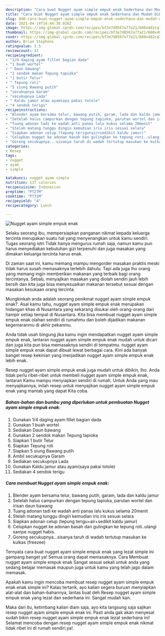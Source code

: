 ```yaml
---
description: "Cara buat Nugget ayam simple empuk enak Sederhana dan Mudah Dibuat"
title: "Cara buat Nugget ayam simple empuk enak Sederhana dan Mudah Dibuat"
slug: 840-cara-buat-nugget-ayam-simple-empuk-enak-sederhana-dan-mudah-dibuat
date: 2021-04-14T14:44:30.026Z
image: https://img-global.cpcdn.com/recipes/bf3e7d8567a77a21/680x482cq70/nugget-ayam-simple-empuk-enak-foto-resep-utama.jpg
thumbnail: https://img-global.cpcdn.com/recipes/bf3e7d8567a77a21/680x482cq70/nugget-ayam-simple-empuk-enak-foto-resep-utama.jpg
cover: https://img-global.cpcdn.com/recipes/bf3e7d8567a77a21/680x482cq70/nugget-ayam-simple-empuk-enak-foto-resep-utama.jpg
author: Brian Stephens
ratingvalue: 3.5
reviewcount: 12
recipeingredient:
- "1/4 daging ayam fillet bagian dada"
- "1 buah wortel"
- " Daun bawang"
- "2 sendok makan Tepung tapioka"
- "1 butir Telur"
- " Tepung roti"
- "5 siung Bawang putih"
- "secukupnya Garam"
- "secukupnya Lada"
- " Kaldu jamur atau ayamsaya pakai totole"
- "4 sendok terigu"
recipeinstructions:
- "Blender ayam bersama telur, bawang putih, garam, lada dan kaldu jamur"
- "Setelah halus campurkan dengan tepung tapioka, parutan wortel dan irisan daun bawang"
- "Tuang adonan tadi ke wadah anti panas lalu kukus selama 20menit"
- "Stelah matang tunggu dingin kemudian iris iris sesuai selara"
- "Siapkan adonan celup (tepung terigu+air+sedikit kaldu jamur)"
- "Celupkan nugget ke adonan basah dan gulingkan ke tepung roti..ulangi sampe nugget habis."
- "Goreng secukupnya...sisanya taruh di wadah tertutup masukan ke kulkas (freezee)"
categories:
- Resep
tags:
- nugget
- ayam
- simple

katakunci: nugget ayam simple 
nutrition: 137 calories
recipecuisine: Indonesian
preptime: "PT27M"
cooktime: "PT31M"
recipeyield: "4"
recipecategory: Lunch

---
```



![Nugget ayam simple empuk enak](https://img-global.cpcdn.com/recipes/bf3e7d8567a77a21/680x482cq70/nugget-ayam-simple-empuk-enak-foto-resep-utama.jpg)

Selaku seorang ibu, mempersiapkan panganan nikmat kepada keluarga tercinta merupakan suatu hal yang menyenangkan untuk kamu sendiri. Tugas seorang istri Tidak hanya mengurus rumah saja, namun kamu pun harus menyediakan kebutuhan gizi terpenuhi dan juga masakan yang dimakan keluarga tercinta harus enak.

Di zaman  saat ini, kamu memang mampu mengorder masakan praktis meski tidak harus susah memasaknya terlebih dahulu. Tapi ada juga lho orang yang memang ingin memberikan makanan yang terbaik bagi orang tercintanya. Sebab, menyajikan masakan yang diolah sendiri jauh lebih bersih dan kita juga bisa menyesuaikan makanan tersebut sesuai dengan masakan kesukaan orang tercinta. 



Mungkinkah anda adalah seorang penikmat nugget ayam simple empuk enak?. Asal kamu tahu, nugget ayam simple empuk enak merupakan hidangan khas di Nusantara yang sekarang disukai oleh orang-orang dari hampir setiap tempat di Nusantara. Kita bisa membuat nugget ayam simple empuk enak olahan sendiri di rumahmu dan boleh dijadikan makanan kegemaranmu di akhir pekanmu.

Anda tidak usah bingung jika kamu ingin mendapatkan nugget ayam simple empuk enak, lantaran nugget ayam simple empuk enak mudah untuk dicari dan juga kita pun bisa memasaknya sendiri di tempatmu. nugget ayam simple empuk enak dapat dibuat lewat berbagai cara. Kini ada banyak banget resep kekinian yang menjadikan nugget ayam simple empuk enak lebih enak.

Resep nugget ayam simple empuk enak juga mudah untuk dibikin, lho. Anda tidak perlu ribet-ribet untuk membeli nugget ayam simple empuk enak, lantaran Kamu mampu menyiapkan sendiri di rumah. Untuk Anda yang mau menyajikannya, inilah resep untuk menyajikan nugget ayam simple empuk enak yang mantab yang dapat Kita coba.

<!--inarticleads1-->

##### Bahan-bahan dan bumbu yang diperlukan untuk pembuatan Nugget ayam simple empuk enak:

1. Gunakan 1/4 daging ayam fillet bagian dada
1. Gunakan 1 buah wortel
1. Sediakan  Daun bawang
1. Gunakan 2 sendok makan Tepung tapioka
1. Siapkan 1 butir Telur
1. Siapkan  Tepung roti
1. Siapkan 5 siung Bawang putih
1. Ambil secukupnya Garam
1. Sediakan secukupnya Lada
1. Gunakan  Kaldu jamur atau ayam(saya pakai totole)
1. Sediakan 4 sendok terigu




<!--inarticleads2-->

##### Cara membuat Nugget ayam simple empuk enak:

1. Blender ayam bersama telur, bawang putih, garam, lada dan kaldu jamur
1. Setelah halus campurkan dengan tepung tapioka, parutan wortel dan irisan daun bawang
1. Tuang adonan tadi ke wadah anti panas lalu kukus selama 20menit
1. Stelah matang tunggu dingin kemudian iris iris sesuai selara
1. Siapkan adonan celup (tepung terigu+air+sedikit kaldu jamur)
1. Celupkan nugget ke adonan basah dan gulingkan ke tepung roti..ulangi sampe nugget habis.
1. Goreng secukupnya...sisanya taruh di wadah tertutup masukan ke kulkas (freezee)




Ternyata cara buat nugget ayam simple empuk enak yang lezat simple ini gampang banget ya! Semua orang dapat memasaknya. Cara Membuat nugget ayam simple empuk enak Sangat sesuai sekali untuk anda yang sedang belajar memasak maupun juga untuk kamu yang telah jago dalam memasak.

Apakah kamu ingin mencoba membuat resep nugget ayam simple empuk enak enak simple ini? Kalau tertarik, ayo kalian segera buruan menyiapkan alat-alat dan bahan-bahannya, lantas buat deh Resep nugget ayam simple empuk enak yang lezat dan sederhana ini. Sangat mudah kan. 

Maka dari itu, ketimbang kalian diam saja, ayo kita langsung saja sajikan resep nugget ayam simple empuk enak ini. Pasti anda gak akan menyesal sudah bikin resep nugget ayam simple empuk enak lezat sederhana ini! Selamat mencoba dengan resep nugget ayam simple empuk enak nikmat tidak ribet ini di rumah sendiri,ya!.

